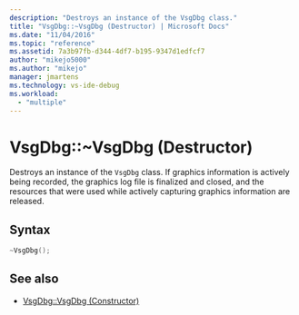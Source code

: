 ```yaml
---
description: "Destroys an instance of the VsgDbg class."
title: "VsgDbg::~VsgDbg (Destructor) | Microsoft Docs"
ms.date: "11/04/2016"
ms.topic: "reference"
ms.assetid: 7a3b97fb-d344-4df7-b195-9347d1edfcf7
author: "mikejo5000"
ms.author: "mikejo"
manager: jmartens
ms.technology: vs-ide-debug
ms.workload:
  - "multiple"
---
```

# VsgDbg::~VsgDbg (Destructor)
Destroys an instance of the `VsgDbg` class. If graphics information is actively being recorded, the graphics log file is finalized and closed, and the resources that were used while actively capturing graphics information are released.

## Syntax

```C++
~VsgDbg();
```

## See also
- [VsgDbg::VsgDbg (Constructor)](vsgdbg-vsgdbg-constructor.md)
